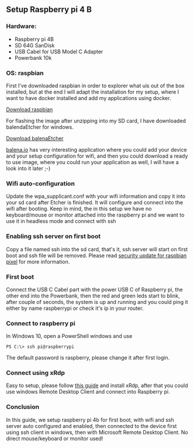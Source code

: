## Setup Raspberry pi 4 B

### Hardware: 

- Raspberry pi 4B 
- SD 64G SanDisk
- USB Cabel for USB Model C Adapter
- Powerbank 10k

### OS: raspbian

First I've downloaded raspbian in order to explorer what uis out of the box installed, but at the end I will adapt the installation for my setup, where I want to have docker installed and add my applications using docker.

[Download raspbian](https://www.raspberrypi.org/downloads/raspbian/)

For flashing the image after unzipping into my SD card, I have downloaded balendaEtcher for windows.

[Download balenaEtcher](https://www.balena.io/etcher/)

[balena.io](https://www.balena.io/) has very interesting application where you could add your device and your setup configuration for wifi, and then you could download a ready to use image, where you could run your application as well, I will have a look into it later ;-)

### Wifi auto-configuration

Update the wpa_supplicant.conf with your wifi information and copy it into your sd card after Etcher is finished. It will configure and connect into the wifi after booting. Keep in mind, the in this setup we have no keyboard/mouse or monitor attached into the raspberry pi and we want to use it in headless mode and connect with ssh

### Enabling ssh server on first boot

Copy a file named ssh into the sd card, that's it, ssh server will start on first boot and ssh file will be removed. Please read [security update for raspbian pixel](https://www.raspberrypi.org/blog/a-security-update-for-raspbian-pixel/) for more information.

### First boot

Connect the USB C Cabel part with the power USB C of Raspberry pi, the other end into the Powerbank, then the red and green leds start to blink, after couple of seconds, the system is up and running and you could ping it either by name raspberrypi or check it's ip in your router.

### Connect to raspberry pi

In Windows 10, open a PowerShell windows and use 

```
PS C:\> ssh pi@raspberrypi
```

The default password is raspberry, please change it after first login.

### Connect using xRdp

Easy to setup, please follow [this guide](https://www.datenreise.de/en/raspberry-pi-install-remote-desktop-xrdp/) and install xRdp, after that you could use windows Remote Desktop Client and connect into Raspberry pi.

### Conclusion

In this guide, we setup raspberry pi 4b for first boot, with wifi and ssh server auto configured and enabled, then connected to the device first using ssh client in windows, then with Microsoft Remote Desktop Client. No direct mouse/keyboard or monitor used!